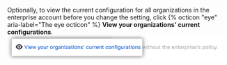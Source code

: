 Optionally, to view the current configuration for all organizations in the enterprise account before you change the setting, click {% octicon "eye" aria-label="The eye octicon" %} **View your organizations' current configurations**. ![Link zum Anzeigen der aktuellen Richtlinienkonfiguration für Organisationen im Unternehmen](/assets/images/help/business-accounts/view-current-policy-implementation-link.png)
